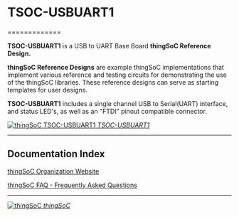 # TSOC-USBUART1
=============

**TSOC-USBUART1** is a USB to UART Base Board **thingSoC Reference Design.** 

**thingSoC Reference Designs** are example thingSoC implementations that implement
various reference and testing circuits for demonstrating the use of the thingSoC libraries.
These reference designs can serve as starting templates for user designs.

**TSOC-USBUART1** includes a single channel USB to Serial(UART) interface, 
and status LED's, as well as an "FTDI" pinout compatible connector.


[![thingSoC TSOC-USBUART1](http://thingsoc.github.io/img/projects/TSOC-USBUART1/TSOC-USBUART1_top.png?raw=true) 
*TSOC-USBUART1*](https://github.com/thingSoC/TSOC-USBUART1)

---------------------------------------

## Documentation Index <a name="documentation_index"/>

[thingSoC Organization Website](http://thingSoC.github.io)

[thingSoC FAQ - Frequently Asked Questions](http://thingsoc.github.io/support/faq.html)

---------------------------------------

[![thingSoC](http://thingsoc.github.io/img/projects/thingSoC/thingSoC_thumb.png?raw=true) 
*thingSoC*](http://thingsoc.github.io)

